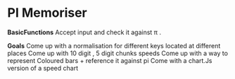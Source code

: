 # PI Memoriser

__BasicFunctions__
Accept input and check it against π .
 
__Goals__
Come up with a normalisation for different keys located at different places
Come up with 10 digit , 5 digit chunks speeds
Come up with a way to represent Coloured bars + reference it against pi
Come with a chart.Js version of a speed chart
 
